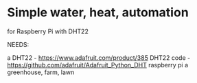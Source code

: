 # Simple water, heat, automation
 for Raspberry Pi with DHT22


NEEDS:

a DHT22 - https://www.adafruit.com/product/385
DHT22 code - https://github.com/adafruit/Adafruit_Python_DHT
raspberry pi
a greenhouse, farm, lawn
